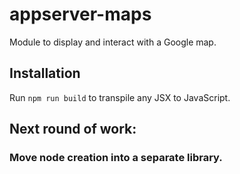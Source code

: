 # appserver-maps
Module to display and interact with a Google map.

## Installation
Run <code>npm run build</code> to transpile any JSX to JavaScript.

## Next round of work:

### Move node creation into a separate library.
